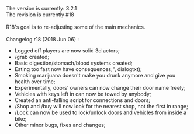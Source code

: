 The version is currently: 3.2.1<br>
The revision is currently #18
<br><br>
R18's goal is to re-adjusting some of the main mechanics.
<br><br>
Changelog r18 (2018 Jun 06) :
  - Logged off players are now solid 3d actors;
  - /grab created;
  - Basic digestion/stomach/blood systems created;
  - Eating too fast now have consequences;", dialogtxt);
  - Smoking marijuana doesn't make you drunk anymore and give you health over time;
  - Experimentally, doors' owners can now change their door name freely;
  - Vehicles with keys left in can now be towed by anybody;
  - Created an anti-falling script for connections and doors;
  - /Shop and /buy will now look for the nearest shop, not the first in range;
  - /Lock can now be used to lock/unlock doors and vehicles from inside a bike;
  - Other minor bugs, fixes and changes;
